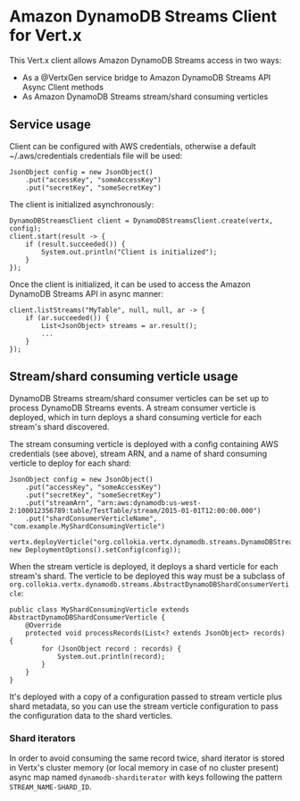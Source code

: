 # Amazon DynamoDB Streams Client for Vert.x
This Vert.x client allows Amazon DynamoDB Streams access in two ways:

* As a @VertxGen service bridge to Amazon DynamoDB Streams API Async Client methods
* As Amazon DynamoDB Streams stream/shard consuming verticles

## Service usage

Client can be configured with AWS credentials, otherwise a default ~/.aws/credentials credentials file will be used:

```
JsonObject config = new JsonObject()
    .put("accessKey", "someAccessKey")
    .put("secretKey", "someSecretKey")
```

The client is initialized asynchronously:

```
DynamoDBStreamsClient client = DynamoDBStreamsClient.create(vertx, config);
client.start(result -> {
    if (result.succeeded()) {
        System.out.println("Client is initialized");
    }
});
```

Once the client is initialized, it can be used to access the Amazon DynamoDB Streams API in async manner:

```
client.listStreams("MyTable", null, null, ar -> {
    if (ar.succeeded()) {
        List<JsonObject> streams = ar.result();
        ...
    }
});
```        
        
## Stream/shard consuming verticle usage

DynamoDB Streams stream/shard consumer verticles can be set up to process DynamoDB Streams events. A stream consumer verticle is deployed, which in turn deploys a shard consuming verticle for each stream's shard discovered.

The stream consuming verticle is deployed with a config containing AWS credentials (see above), stream ARN, and a name of shard consuming verticle to deploy for each shard:

```
JsonObject config = new JsonObject()
    .put("accessKey", "someAccessKey")
    .put("secretKey", "someSecretKey")
    .put("streamArn", "arn:aws:dynamodb:us-west-2:100012356789:table/TestTable/stream/2015-01-01T12:00:00.000")
    .put("shardConsumerVerticleName", "com.example.MyShardConsumingVerticle")

vertx.deployVerticle("org.collokia.vertx.dynamodb.streams.DynamoDBStreamConsumerVerticle", new DeploymentOptions().setConfig(config));    
```

When the stream verticle is deployed, it deploys a shard verticle for each stream's shard. The verticle to be deployed this way must be a subclass of `org.collokia.vertx.dynamodb.streams.AbstractDynamoDBShardConsumerVerticle`:

```
public class MyShardConsumingVerticle extends AbstractDynamoDBShardConsumerVerticle {
    @Override
    protected void processRecords(List<? extends JsonObject> records) {
        for (JsonObject record : records) {
            System.out.println(record);
        }
    }
}
```

It's deployed with a copy of a configuration passed to stream verticle plus shard metadata, so you can use the stream verticle configuration to pass the configuration data to the shard verticles.

### Shard iterators

In order to avoid consuming the same record twice, shard iterator is stored in Vertx's cluster memory (or local memory in case of no cluster present) async map named `dynamodb-sharditerator` with keys following the pattern `STREAM_NAME-SHARD_ID`.
